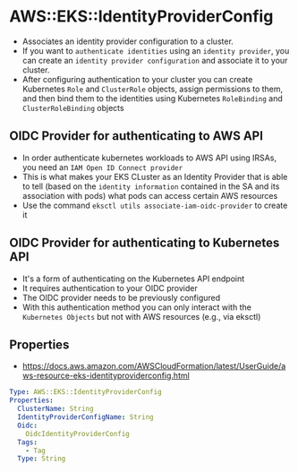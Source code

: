 # AWS::EKS::IdentityProviderConfig

- Associates an identity provider configuration to a cluster.
- If you want to `authenticate identities` using an `identity provider`, you can create an `identity provider configuration` and associate it to your cluster.
- After configuring authentication to your cluster you can create Kubernetes `Role` and `ClusterRole` objects, assign permissions to them, and then bind them to the identities using Kubernetes `RoleBinding` and `ClusterRoleBinding` objects

## OIDC Provider for authenticating to AWS API

- In order authenticate kubernetes workloads to AWS API using IRSAs, you need an `IAM Open ID Connect provider`
- This is what makes your EKS CLuster as an Identity Provider that is able to tell (based on the `identity information` contained in the SA and its association with pods) what pods can access certain AWS resources
- Use the command `eksctl utils associate-iam-oidc-provider` to create it

## OIDC Provider for authenticating to Kubernetes API

- It's a form of authenticating on the Kubernetes API endpoint
- It requires authentication to your OIDC provider
- The OIDC provider needs to be previously configured
- With this authentication method you can only interact with the `Kubernetes Objects` but not with AWS resources (e.g., via eksctl)

## Properties

- <https://docs.aws.amazon.com/AWSCloudFormation/latest/UserGuide/aws-resource-eks-identityproviderconfig.html>

```yaml
Type: AWS::EKS::IdentityProviderConfig
Properties:
  ClusterName: String
  IdentityProviderConfigName: String
  Oidc:
    OidcIdentityProviderConfig
  Tags:
    - Tag
  Type: String
```

